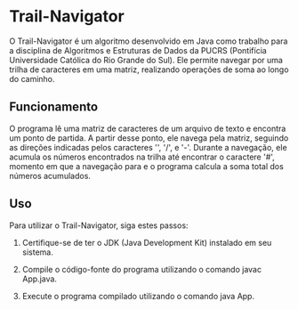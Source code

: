 # Trail-Navigator
O Trail-Navigator é um algoritmo desenvolvido em Java como trabalho para a disciplina de Algoritmos e Estruturas de Dados da PUCRS (Pontifícia Universidade Católica do Rio Grande do Sul). Ele permite navegar por uma trilha de caracteres em uma matriz, realizando operações de soma ao longo do caminho.

## Funcionamento
O programa lê uma matriz de caracteres de um arquivo de texto e encontra um ponto de partida. A partir desse ponto, ele navega pela matriz, seguindo as direções indicadas pelos caracteres '\', '/', e '-'. Durante a navegação, ele acumula os números encontrados na trilha até encontrar o caractere '#', momento em que a navegação para e o programa calcula a soma total dos números acumulados.

## Uso
Para utilizar o Trail-Navigator, siga estes passos:

1. Certifique-se de ter o JDK (Java Development Kit) instalado em seu sistema.

2. Compile o código-fonte do programa utilizando o comando javac App.java.

3. Execute o programa compilado utilizando o comando java App.
